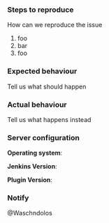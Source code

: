 <!--
Thanks for reporting issues! To make it possible for us to help you please fill out below information carefully.

Please ensure you have opened a [Jenkins JIRA](https://issues.jenkins-ci.org) and ensure that the `Component/s:` label has `prometheus-plugin`

Also, please check the backlog of open issues, in case the issue has already been reported previously.
--> 

### Steps to reproduce
How can we reproduce the issue
1. foo
2. bar
3. foo

### Expected behaviour
Tell us what should happen

### Actual behaviour
Tell us what happens instead

### Server configuration

**Operating system**:

**Jenkins Version**:

**Plugin Version**:

### Notify

@Waschndolos
